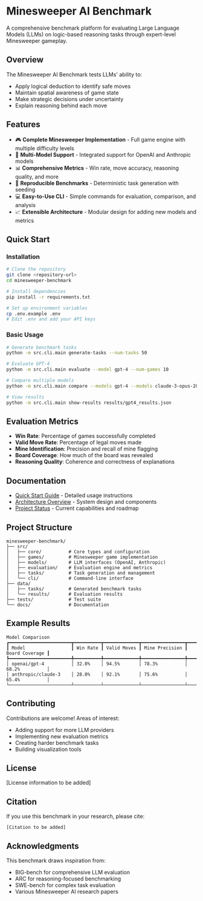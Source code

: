 # Minesweeper AI Benchmark

A comprehensive benchmark platform for evaluating Large Language Models (LLMs) on logic-based reasoning tasks through expert-level Minesweeper gameplay.

## Overview

The Minesweeper AI Benchmark tests LLMs' ability to:
- Apply logical deduction to identify safe moves
- Maintain spatial awareness of game state
- Make strategic decisions under uncertainty
- Explain reasoning behind each move

## Features

- 🎮 **Complete Minesweeper Implementation** - Full game engine with multiple difficulty levels
- 🤖 **Multi-Model Support** - Integrated support for OpenAI and Anthropic models
- 📊 **Comprehensive Metrics** - Win rate, move accuracy, reasoning quality, and more
- 🔄 **Reproducible Benchmarks** - Deterministic task generation with seeding
- 💻 **Easy-to-Use CLI** - Simple commands for evaluation, comparison, and analysis
- 📈 **Extensible Architecture** - Modular design for adding new models and metrics

## Quick Start

### Installation

```bash
# Clone the repository
git clone <repository-url>
cd minesweeper-benchmark

# Install dependencies
pip install -r requirements.txt

# Set up environment variables
cp .env.example .env
# Edit .env and add your API keys
```

### Basic Usage

```bash
# Generate benchmark tasks
python -m src.cli.main generate-tasks --num-tasks 50

# Evaluate GPT-4
python -m src.cli.main evaluate --model gpt-4 --num-games 10

# Compare multiple models
python -m src.cli.main compare --models gpt-4 --models claude-3-opus-20240229

# View results
python -m src.cli.main show-results results/gpt4_results.json
```

## Evaluation Metrics

- **Win Rate**: Percentage of games successfully completed
- **Valid Move Rate**: Percentage of legal moves made
- **Mine Identification**: Precision and recall of mine flagging
- **Board Coverage**: How much of the board was revealed
- **Reasoning Quality**: Coherence and correctness of explanations

## Documentation

- [Quick Start Guide](docs/quickstart.md) - Detailed usage instructions
- [Architecture Overview](docs/architecture.md) - System design and components
- [Project Status](docs/project-status.md) - Current capabilities and roadmap

## Project Structure

```
minesweeper-benchmark/
├── src/
│   ├── core/          # Core types and configuration
│   ├── games/         # Minesweeper game implementation
│   ├── models/        # LLM interfaces (OpenAI, Anthropic)
│   ├── evaluation/    # Evaluation engine and metrics
│   ├── tasks/         # Task generation and management
│   └── cli/           # Command-line interface
├── data/
│   ├── tasks/         # Generated benchmark tasks
│   └── results/       # Evaluation results
├── tests/             # Test suite
└── docs/              # Documentation

```

## Example Results

```
Model Comparison
┏━━━━━━━━━━━━━━━━━━━━━━━┳━━━━━━━━━━┳━━━━━━━━━━━━━┳━━━━━━━━━━━━━━━━┳━━━━━━━━━━━━━━━━┓
┃ Model                 ┃ Win Rate ┃ Valid Moves ┃ Mine Precision ┃ Board Coverage ┃
┡━━━━━━━━━━━━━━━━━━━━━━━╇━━━━━━━━━━╇━━━━━━━━━━━━━╇━━━━━━━━━━━━━━━━╇━━━━━━━━━━━━━━━━┩
│ openai/gpt-4          │ 32.0%    │ 94.5%       │ 78.3%          │ 68.2%          │
│ anthropic/claude-3    │ 28.0%    │ 92.1%       │ 75.6%          │ 65.4%          │
└───────────────────────┴──────────┴─────────────┴────────────────┴────────────────┘
```

## Contributing

Contributions are welcome! Areas of interest:
- Adding support for more LLM providers
- Implementing new evaluation metrics
- Creating harder benchmark tasks
- Building visualization tools

## License

[License information to be added]

## Citation

If you use this benchmark in your research, please cite:
```
[Citation to be added]
```

## Acknowledgments

This benchmark draws inspiration from:
- BIG-bench for comprehensive LLM evaluation
- ARC for reasoning-focused benchmarking
- SWE-bench for complex task evaluation
- Various Minesweeper AI research papers